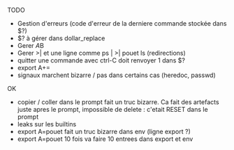 TODO
* Gestion d'erreurs (code d'erreur de la derniere commande stockée dans $?)
* $? à gérer dans dollar_replace
* Gerer $A$B
* Gerer >| et une ligne comme ps | >| pouet ls (redirections)
* quitter une commande avec ctrl-C doit renvoyer 1 dans $?
* export A+=
* signaux marchent bizarre / pas dans certains cas (heredoc, passwd)

OK
* copier / coller dans le prompt fait un truc bizarre. Ca fait des artefacts juste apres le prompt, impossible de delete : c'etait RESET dans le prompt
* leaks sur les builtins
* export A=pouet fait un truc bizarre dans env (ligne export ?)
* export A=pouet 10 fois va faire 10 entrees dans export et env
